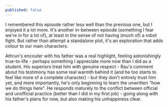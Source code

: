 ```yaml
---
published: false
---
```


I remembered this episode rather less well than the previous one, but I enjoyed it a lot more. It's another in-between episode (something I fear we're in for a lot of), at least in the sense of not having (much of) a robot fight.  But rather than attempt a standalone plot, it's an exploration that adds colour to our main characters.

Athrun's encouter with his father was a real highlight, feeling astonishingly true-to-life - perhaps something I appreciate more now than I did as a student. His superiors treat him with genuine respect - Rau's comment about his testimony has some real warmth behind it (and he too starts to feel like more of a complete character) - but they don't entirely trust him yet, and more importantly, he's only beginning to learn the unwritten "how we do things here". He responds maturely to the conflict between official and unofficial practice (better than I did in my first job) - going along with his father's plans for now, but also making his unhappiness clear.
